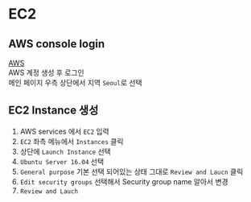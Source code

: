 # EC2

## AWS console login
[AWS](https://aws.amazon.com/ko/)   
AWS 계정 생성 후 로그인  
메인 페이지 우측 상단에서 지역 `Seoul`로 선택  

## EC2 Instance 생성
1. AWS services 에서 `EC2` 입력  
2. `EC2` 좌측 메뉴에서 `Instances` 클릭  
3. 상단에 `Launch Instance` 선택
4. `Ubuntu Server 16.04` 선택
5. `General purpose` 기본 선택 되어있는 상태 그대로 `Review and Laucn` 클릭
6. `Edit security groups` 선택해서 Security group name 알아서 변경
7. `Review and Lauch`


 

